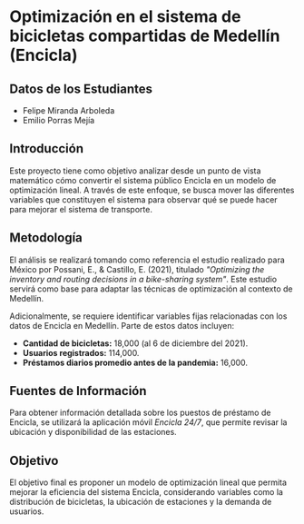 # Optimización en el sistema de bicicletas compartidas de Medellín (Encicla)

## Datos de los Estudiantes  
- Felipe Miranda Arboleda  
- Emilio Porras Mejía  

## Introducción  
Este proyecto tiene como objetivo analizar desde un punto de vista matemático cómo convertir el sistema público Encicla en un modelo de optimización lineal. A través de este enfoque, se busca mover las diferentes variables que constituyen el sistema para observar qué se puede hacer para mejorar el sistema de transporte.

## Metodología  
El análisis se realizará tomando como referencia el estudio realizado para México por Possani, E., & Castillo, E. (2021), titulado *"Optimizing the inventory and routing decisions in a bike-sharing system"*. Este estudio servirá como base para adaptar las técnicas de optimización al contexto de Medellín.

Adicionalmente, se requiere identificar variables fijas relacionadas con los datos de Encicla en Medellín. Parte de estos datos incluyen:  
- **Cantidad de bicicletas:** 18,000 (al 6 de diciembre del 2021).  
- **Usuarios registrados:** 114,000.  
- **Préstamos diarios promedio antes de la pandemia:** 16,000.  

## Fuentes de Información  
Para obtener información detallada sobre los puestos de préstamo de Encicla, se utilizará la aplicación móvil *Encicla 24/7*, que permite revisar la ubicación y disponibilidad de las estaciones.

## Objetivo  
El objetivo final es proponer un modelo de optimización lineal que permita mejorar la eficiencia del sistema Encicla, considerando variables como la distribución de bicicletas, la ubicación de estaciones y la demanda de usuarios.  